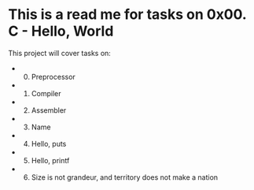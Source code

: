 # **This is a read me for tasks on 0x00. C - Hello, World**

This project will cover tasks on:

* 0. Preprocessor
* 1. Compiler
* 2. Assembler
* 3. Name
* 4. Hello, puts
* 5. Hello, printf
* 6. Size is not grandeur, and territory does not make a nation
